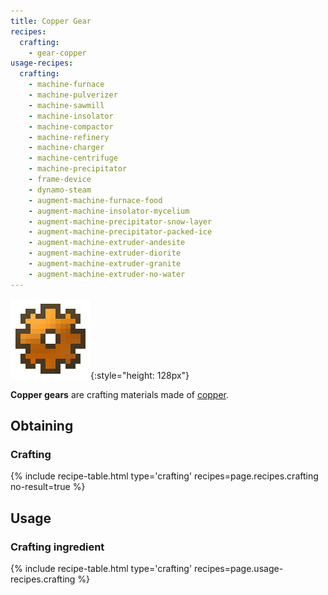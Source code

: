 ```yaml
---
title: Copper Gear
recipes:
  crafting:
    - gear-copper
usage-recipes:
  crafting:
    - machine-furnace
    - machine-pulverizer
    - machine-sawmill
    - machine-insolator
    - machine-compactor
    - machine-refinery
    - machine-charger
    - machine-centrifuge
    - machine-precipitator
    - frame-device
    - dynamo-steam
    - augment-machine-furnace-food
    - augment-machine-insolator-mycelium
    - augment-machine-precipitator-snow-layer
    - augment-machine-precipitator-packed-ice
    - augment-machine-extruder-andesite
    - augment-machine-extruder-diorite
    - augment-machine-extruder-granite
    - augment-machine-extruder-no-water
---
```


![Copper gear](/assets/images/thermal-foundation/gear-copper.png){:style="height: 128px"}


**Copper gears** are crafting materials made of
[copper](/docs/thermal-foundation/items/materials/ingots/copper-ingot/).


Obtaining
---------

### Crafting
{% include recipe-table.html type='crafting' recipes=page.recipes.crafting no-result=true %}


Usage
-----

### Crafting ingredient
{% include recipe-table.html type='crafting' recipes=page.usage-recipes.crafting %}
